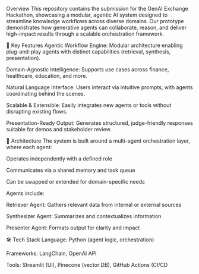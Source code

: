 Overview
This repository contains the submission for the GenAI Exchange Hackathon, showcasing a modular, agentic AI system designed to streamline knowledge workflows across diverse domains. Our prototype demonstrates how generative agents can collaborate, reason, and deliver high-impact results through a scalable orchestration framework.

🚀 Key Features
Agentic Workflow Engine: Modular architecture enabling plug-and-play agents with distinct capabilities (retrieval, synthesis, presentation).

Domain-Agnostic Intelligence: Supports use cases across finance, healthcare, education, and more.

Natural Language Interface: Users interact via intuitive prompts, with agents coordinating behind the scenes.

Scalable & Extensible: Easily integrates new agents or tools without disrupting existing flows.

Presentation-Ready Output: Generates structured, judge-friendly responses suitable for demos and stakeholder review.

🧩 Architecture
The system is built around a multi-agent orchestration layer, where each agent:

Operates independently with a defined role

Communicates via a shared memory and task queue

Can be swapped or extended for domain-specific needs

Agents include:

Retriever Agent: Gathers relevant data from internal or external sources

Synthesizer Agent: Summarizes and contextualizes information

Presenter Agent: Formats output for clarity and impact

🛠️ Tech Stack
Language: Python (agent logic, orchestration)

Frameworks: LangChain, OpenAI API

Tools: Streamlit (UI), Pinecone (vector DB), GitHub Actions (CI/CD
